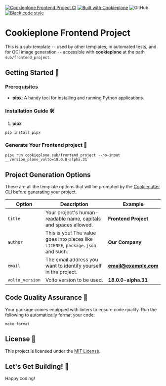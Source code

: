 [![Cookieplone Frontend Project CI](https://github.com/plone/cookieplone-templates/actions/workflows/frontend_addon.yml/badge.svg)](https://github.com/plone/cookieplone-templates/actions/workflows/frontend_addon.yml)
[![Built with Cookieplone](https://img.shields.io/badge/built%20with-Cookiecutter-ff69b4.svg?logo=cookiecutter)](https://github.com/plone/cookieplone-templates/)
![GitHub](https://img.shields.io/github/license/plone/cookieplone-templates)
[![Black code style](https://img.shields.io/badge/code%20style-black-000000.svg)](https://github.com/ambv/black)

# Cookieplone Frontend Project

This is a sub-template -- used by other templates, in automated tests, and for OCI image generation -- accessible with **cookieplone** at the path `sub/frontend_project`.

## Getting Started 🏁

### Prerequisites

- **pipx**: A handy tool for installing and running Python applications.

### Installation Guide 🛠️

1. **pipx**

```shell
pip install pipx
```
### Generate Your Frontend project 🎉

```shell
pipx run cookieplone sub/frontend_project --no-input __version_plone_volto=18.0.0-alpha.31
```

## Project Generation Options

These are all the template options that will be prompted by the [Cookiecutter CLI](https://github.com/cookiecutter/cookiecutter) before generating your project.

| Option                | Description                                                                                                                                          | Example                       |
| --------------------- | ---------------------------------------------------------------------------------------------------------------------------------------------------- | ----------------------------- |
| `title`  | Your project's human-readable name, capitals and spaces allowed.                                                                                     | **Frontend Project**                |
| `author`              | This is you! The value goes into places like ``LICENSE``, ``package.json`` and such.                                                                     | **Our Company**               |
| `email`               | The email address you want to identify yourself in the project.                                                                                      | **email@example.com**         |
| `volto_version` | Volto version to be used. | **18.0.0-alpha.31**    |


## Code Quality Assurance 🧐

Your package comes equipped with linters to ensure code quality. Run the following to automatically format your code:

```shell
make format
```

## License 📜

This project is licensed under the [MIT License](/LICENSE).

## Let's Get Building! 🚀

Happy coding!
